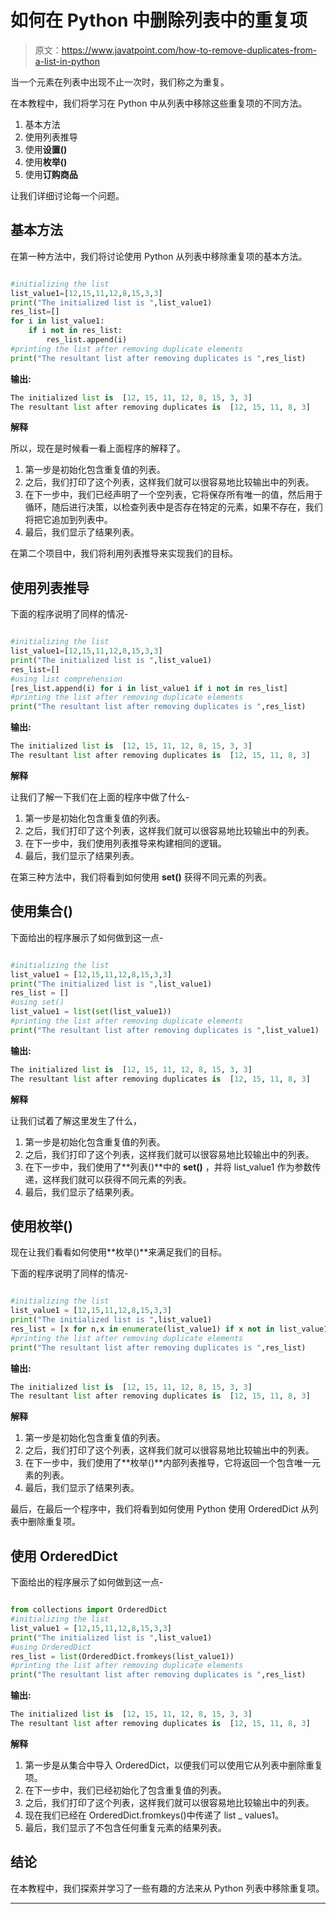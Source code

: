 # 如何在 Python 中删除列表中的重复项

> 原文：<https://www.javatpoint.com/how-to-remove-duplicates-from-a-list-in-python>

当一个元素在列表中出现不止一次时，我们称之为重复。

在本教程中，我们将学习在 Python 中从列表中移除这些重复项的不同方法。

1.  基本方法
2.  使用列表推导
3.  使用**设置()**
4.  使用**枚举()**
5.  使用**订购商品**

让我们详细讨论每一个问题。

## 基本方法

在第一种方法中，我们将讨论使用 Python 从列表中移除重复项的基本方法。

```py

#initializing the list
list_value1=[12,15,11,12,8,15,3,3]
print("The initialized list is ",list_value1)
res_list=[]
for i in list_value1:
    if i not in res_list:
        res_list.append(i)
#printing the list after removing duplicate elements
print("The resultant list after removing duplicates is ",res_list)

```

**输出:**

```py
The initialized list is  [12, 15, 11, 12, 8, 15, 3, 3]
The resultant list after removing duplicates is  [12, 15, 11, 8, 3]

```

**解释**

所以，现在是时候看一看上面程序的解释了。

1.  第一步是初始化包含重复值的列表。
2.  之后，我们打印了这个列表，这样我们就可以很容易地比较输出中的列表。
3.  在下一步中，我们已经声明了一个空列表，它将保存所有唯一的值，然后用于循环，随后进行决策，以检查列表中是否存在特定的元素，如果不存在，我们将把它追加到列表中。
4.  最后，我们显示了结果列表。

在第二个项目中，我们将利用列表推导来实现我们的目标。

## 使用列表推导

下面的程序说明了同样的情况-

```py

#initializing the list
list_value1=[12,15,11,12,8,15,3,3]
print("The initialized list is ",list_value1)
res_list=[]
#using list comprehension
[res_list.append(i) for i in list_value1 if i not in res_list]
#printing the list after removing duplicate elements
print("The resultant list after removing duplicates is ",res_list)

```

**输出:**

```py
The initialized list is  [12, 15, 11, 12, 8, 15, 3, 3]
The resultant list after removing duplicates is  [12, 15, 11, 8, 3]

```

**解释**

让我们了解一下我们在上面的程序中做了什么-

1.  第一步是初始化包含重复值的列表。
2.  之后，我们打印了这个列表，这样我们就可以很容易地比较输出中的列表。
3.  在下一步中，我们使用列表推导来构建相同的逻辑。
4.  最后，我们显示了结果列表。

在第三种方法中，我们将看到如何使用 **set()** 获得不同元素的列表。

## 使用集合()

下面给出的程序展示了如何做到这一点-

```py

#initializing the list
list_value1 = [12,15,11,12,8,15,3,3]
print("The initialized list is ",list_value1)
res_list = []
#using set()
list_value1 = list(set(list_value1))
#printing the list after removing duplicate elements
print("The resultant list after removing duplicates is ",list_value1)

```

**输出:**

```py
The initialized list is  [12, 15, 11, 12, 8, 15, 3, 3]
The resultant list after removing duplicates is  [12, 15, 11, 8, 3]

```

**解释**

让我们试着了解这里发生了什么，

1.  第一步是初始化包含重复值的列表。
2.  之后，我们打印了这个列表，这样我们就可以很容易地比较输出中的列表。
3.  在下一步中，我们使用了**列表()**中的 **set()** ，并将 list_value1 作为参数传递，这样我们就可以获得不同元素的列表。
4.  最后，我们显示了结果列表。

## 使用枚举()

现在让我们看看如何使用**枚举()**来满足我们的目标。

下面的程序说明了同样的情况-

```py

#initializing the list
list_value1 = [12,15,11,12,8,15,3,3]
print("The initialized list is ",list_value1)
res_list = [x for n,x in enumerate(list_value1) if x not in list_value1[:n]]
#printing the list after removing duplicate elements
print("The resultant list after removing duplicates is ",res_list)

```

**输出:**

```py
The initialized list is  [12, 15, 11, 12, 8, 15, 3, 3]
The resultant list after removing duplicates is  [12, 15, 11, 8, 3]

```

**解释**

1.  第一步是初始化包含重复值的列表。
2.  之后，我们打印了这个列表，这样我们就可以很容易地比较输出中的列表。
3.  在下一步中，我们使用了**枚举()**内部列表推导，它将返回一个包含唯一元素的列表。
4.  最后，我们显示了结果列表。

最后，在最后一个程序中，我们将看到如何使用 Python 使用 OrderedDict 从列表中删除重复项。

## 使用 OrderedDict

下面给出的程序展示了如何做到这一点-

```py

from collections import OrderedDict
#initializing the list
list_value1 = [12,15,11,12,8,15,3,3]
print("The initialized list is ",list_value1)
#using OrderedDict
res_list = list(OrderedDict.fromkeys(list_value1))
#printing the list after removing duplicate elements
print("The resultant list after removing duplicates is ",res_list)

```

**输出:**

```py
The initialized list is  [12, 15, 11, 12, 8, 15, 3, 3]
The resultant list after removing duplicates is  [12, 15, 11, 8, 3]

```

**解释**

1.  第一步是从集合中导入 OrderedDict，以便我们可以使用它从列表中删除重复项。
2.  在下一步中，我们已经初始化了包含重复值的列表。
3.  之后，我们打印了这个列表，这样我们就可以很容易地比较输出中的列表。
4.  现在我们已经在 OrderedDict.fromkeys()中传递了 list _ values1。
5.  最后，我们显示了不包含任何重复元素的结果列表。

## 结论

在本教程中，我们探索并学习了一些有趣的方法来从 Python 列表中移除重复项。

* * *